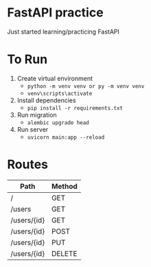 # FastAPI practice
Just started learning/practicing FastAPI

# To Run
1. Create virtual environment
    - `python -m venv venv or py -m venv venv`
    - `venv\scripts\activate`
2. Install dependencies
    - `pip install -r requirements.txt`
3. Run migration
    - `alembic upgrade head`
4. Run server
    - `uvicorn main:app --reload`

# Routes
|     Path     |   Method   |
|--------------|------------|
| /            |   GET      |
| /users       |   GET      | 
| /users/{id}  |   GET      | 
| /users/{id}  |   POST     | 
| /users/{id}  |   PUT      | 
| /users/{id}  |   DELETE   | 